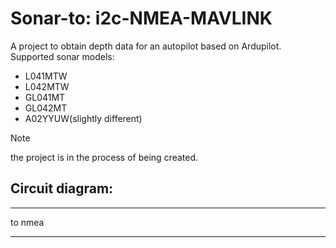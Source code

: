 # Sonar-to: i2c-NMEA-MAVLINK
A project to obtain depth data for an autopilot based on Ardupilot.
Supported sonar models:
- L041MTW
- L042MTW
- GL041MT
- GL042MT
- A02YYUW(slightly different)

> [!NOTE]
> the project is in the process of being created.

##  Circuit diagram:


----------

to nmea

----------
